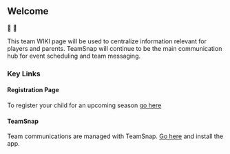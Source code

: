 ## Welcome  

🚀 🐼

This team WIKI page will be used to centralize information relevant for players and parents. TeamSnap will continue to be the main communication hub for event scheduling and team messaging. 

### Key Links

#### Registration Page
To register your child for an upcoming season [go here](https://guides.github.com/features/mastering-markdown/) 

#### TeamSnap
Team communications are managed with TeamSnap. [Go here](https://guides.github.com/features/mastering-markdown/) and install the app.



